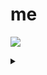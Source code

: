 # me
![](https://komarev.com/ghpvc/?username=notcarlton)

<details>
<summary></summary>
<a href="https://discord.com/users/1100905690299633704">
  <img src="https://lanyard-profile-readme.vercel.app/api/1100905690299633704" align="left" />
</a>
</details>
